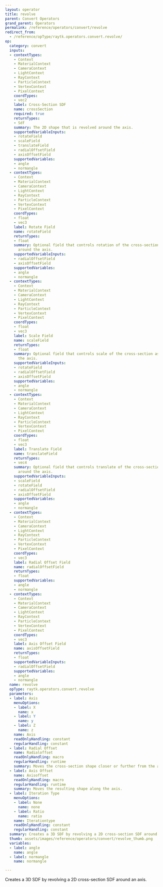 ```yaml
---
layout: operator
title: revolve
parent: Convert Operators
grand_parent: Operators
permalink: /reference/operators/convert/revolve
redirect_from:
  - /reference/opType/raytk.operators.convert.revolve/
op:
  category: convert
  inputs:
  - contextTypes:
    - Context
    - MaterialContext
    - CameraContext
    - LightContext
    - RayContext
    - ParticleContext
    - VertexContext
    - PixelContext
    coordTypes:
    - vec2
    label: Cross-Section SDF
    name: crossSection
    required: true
    returnTypes:
    - Sdf
    summary: The 2D shape that is revolved around the axis.
    supportedVariableInputs:
    - rotateField
    - scaleField
    - translateField
    - radialOffsetField
    - axisOffsetField
    supportedVariables:
    - angle
    - normangle
  - contextTypes:
    - Context
    - MaterialContext
    - CameraContext
    - LightContext
    - RayContext
    - ParticleContext
    - VertexContext
    - PixelContext
    coordTypes:
    - float
    - vec3
    label: Rotate Field
    name: rotateField
    returnTypes:
    - float
    summary: Optional field that controls rotation of the cross-section as it goes
      around the axis.
    supportedVariableInputs:
    - radialOffsetField
    - axisOffsetField
    supportedVariables:
    - angle
    - normangle
  - contextTypes:
    - Context
    - MaterialContext
    - CameraContext
    - LightContext
    - RayContext
    - ParticleContext
    - VertexContext
    - PixelContext
    coordTypes:
    - float
    - vec3
    label: Scale Field
    name: scaleField
    returnTypes:
    - float
    summary: Optional field that controls scale of the cross-section as it goes around
      the axis.
    supportedVariableInputs:
    - rotateField
    - radialOffsetField
    - axisOffsetField
    supportedVariables:
    - angle
    - normangle
  - contextTypes:
    - Context
    - MaterialContext
    - CameraContext
    - LightContext
    - RayContext
    - ParticleContext
    - VertexContext
    - PixelContext
    coordTypes:
    - float
    - vec3
    label: Translate Field
    name: translateField
    returnTypes:
    - vec4
    summary: Optional field that controls translate of the cross-section as it goes
      around the axis.
    supportedVariableInputs:
    - scaleField
    - rotateField
    - radialOffsetField
    - axisOffsetField
    supportedVariables:
    - angle
    - normangle
  - contextTypes:
    - Context
    - MaterialContext
    - CameraContext
    - LightContext
    - RayContext
    - ParticleContext
    - VertexContext
    - PixelContext
    coordTypes:
    - vec3
    label: Radial Offset Field
    name: radialOffsetField
    returnTypes:
    - float
    supportedVariables:
    - angle
    - normangle
  - contextTypes:
    - Context
    - MaterialContext
    - CameraContext
    - LightContext
    - RayContext
    - ParticleContext
    - VertexContext
    - PixelContext
    coordTypes:
    - vec3
    label: Axis Offset Field
    name: axisOffsetField
    returnTypes:
    - float
    supportedVariableInputs:
    - radialOffsetField
    supportedVariables:
    - angle
    - normangle
  name: revolve
  opType: raytk.operators.convert.revolve
  parameters:
  - label: Axis
    menuOptions:
    - label: X
      name: x
    - label: Y
      name: y
    - label: Z
      name: z
    name: Axis
    readOnlyHandling: constant
    regularHandling: constant
  - label: Radial Offset
    name: Radialoffset
    readOnlyHandling: macro
    regularHandling: runtime
    summary: Moves the cross-section shape closer or further from the axis.
  - label: Axis Offset
    name: Axisoffset
    readOnlyHandling: macro
    regularHandling: runtime
    summary: Moves the resulting shape along the axis.
  - label: Iteration Type
    menuOptions:
    - label: None
      name: none
    - label: Ratio
      name: ratio
    name: Iterationtype
    readOnlyHandling: constant
    regularHandling: constant
  summary: Creates a 3D SDF by revolving a 2D cross-section SDF around an axis.
  thumb: assets/images/reference/operators/convert/revolve_thumb.png
  variables:
  - label: angle
    name: angle
  - label: normangle
    name: normangle

---
```



Creates a 3D SDF by revolving a 2D cross-section SDF around an axis.